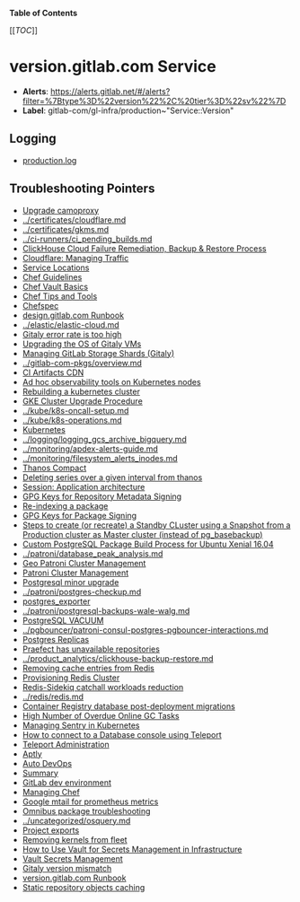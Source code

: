 <!-- MARKER: do not edit this section directly. Edit services/service-catalog.yml then run scripts/generate-docs -->

**Table of Contents**

[[_TOC_]]

# version.gitlab.com Service

* **Alerts**: <https://alerts.gitlab.net/#/alerts?filter=%7Btype%3D%22version%22%2C%20tier%3D%22sv%22%7D>
* **Label**: gitlab-com/gl-infra/production~"Service::Version"

## Logging

* [production.log](/var/log/version/)

## Troubleshooting Pointers

* [Upgrade camoproxy](../camoproxy/upgrade-camoproxy.md)
* [../certificates/cloudflare.md](../certificates/cloudflare.md)
* [../certificates/gkms.md](../certificates/gkms.md)
* [../ci-runners/ci_pending_builds.md](../ci-runners/ci_pending_builds.md)
* [ClickHouse Cloud Failure Remediation, Backup & Restore Process](../clickhouse/backup-restore.md)
* [Cloudflare: Managing Traffic](../cloudflare/managing-traffic.md)
* [Service Locations](../cloudflare/services-locations.md)
* [Chef Guidelines](../config_management/chef-guidelines.md)
* [Chef Vault Basics](../config_management/chef-vault.md)
* [Chef Tips and Tools](../config_management/chef-workflow.md)
* [Chefspec](../config_management/chefspec.md)
* [design.gitlab.com Runbook](../design/design-gitlab-com.md)
* [../elastic/elastic-cloud.md](../elastic/elastic-cloud.md)
* [Gitaly error rate is too high](../gitaly/gitaly-error-rate.md)
* [Upgrading the OS of Gitaly VMs](../gitaly/gitaly-os-upgrade.md)
* [Managing GitLab Storage Shards (Gitaly)](../gitaly/storage-sharding.md)
* [../gitlab-com-pkgs/overview.md](../gitlab-com-pkgs/overview.md)
* [CI Artifacts CDN](../google-cloud-storage/artifacts-cdn.md)
* [Ad hoc observability tools on Kubernetes nodes](../kube/k8s-adhoc-observability.md)
* [Rebuilding a kubernetes cluster](../kube/k8s-cluster-rebuild.md)
* [GKE Cluster Upgrade Procedure](../kube/k8s-cluster-upgrade.md)
* [../kube/k8s-oncall-setup.md](../kube/k8s-oncall-setup.md)
* [../kube/k8s-operations.md](../kube/k8s-operations.md)
* [Kubernetes](../kube/kubernetes.md)
* [../logging/logging_gcs_archive_bigquery.md](../logging/logging_gcs_archive_bigquery.md)
* [../monitoring/apdex-alerts-guide.md](../monitoring/apdex-alerts-guide.md)
* [../monitoring/filesystem_alerts_inodes.md](../monitoring/filesystem_alerts_inodes.md)
* [Thanos Compact](../monitoring/thanos-compact.md)
* [Deleting series over a given interval from thanos](../monitoring/thanos-delete-series-interval.md)
* [Session: Application architecture](../onboarding/architecture.md)
* [GPG Keys for Repository Metadata Signing](../packagecloud/manage-repository-metadata-signing-keys.md)
* [Re-indexing a package](../packagecloud/reindex-package.md)
* [GPG Keys for Package Signing](../packaging/manage-package-signing-keys.md)
* [Steps to create (or recreate) a Standby CLuster using a Snapshot from a Production cluster as Master cluster (instead of pg_basebackup)](../patroni/build_cluster_from_snapshot.md)
* [Custom PostgreSQL Package Build Process for Ubuntu Xenial 16.04](../patroni/custom_postgres_packages.md)
* [../patroni/database_peak_analysis.md](../patroni/database_peak_analysis.md)
* [Geo Patroni Cluster Management](../patroni/geo-patroni-cluster.md)
* [Patroni Cluster Management](../patroni/patroni-management.md)
* [Postgresql minor upgrade](../patroni/pg_minor_upgrade.md)
* [../patroni/postgres-checkup.md](../patroni/postgres-checkup.md)
* [postgres_exporter](../patroni/postgres_exporter.md)
* [../patroni/postgresql-backups-wale-walg.md](../patroni/postgresql-backups-wale-walg.md)
* [PostgreSQL VACUUM](../patroni/postgresql-vacuum.md)
* [../pgbouncer/patroni-consul-postgres-pgbouncer-interactions.md](../pgbouncer/patroni-consul-postgres-pgbouncer-interactions.md)
* [Postgres Replicas](../postgres-dr-delayed/postgres-dr-replicas.md)
* [Praefect has unavailable repositories](../praefect/praefect-unavailable-repo.md)
* [../product_analytics/clickhouse-backup-restore.md](../product_analytics/clickhouse-backup-restore.md)
* [Removing cache entries from Redis](../redis-cluster-cache/remove-cache-entries.md)
* [Provisioning Redis Cluster](../redis/provisioning-redis-cluster.md)
* [Redis-Sidekiq catchall workloads reduction](../redis/redis-sidekiq-catchall-workloads-reduction.md)
* [../redis/redis.md](../redis/redis.md)
* [Container Registry database post-deployment migrations](../registry/db-post-deployment-migrations.md)
* [High Number of Overdue Online GC Tasks](../registry/online-gc-high-overdue-tasks.md)
* [Managing Sentry in Kubernetes](../sentry/sentry.md)
* [How to connect to a Database console using Teleport](../teleport/Connect_to_Database_Console_via_Teleport.md)
* [Teleport Administration](../teleport/teleport_admin.md)
* [Aptly](../uncategorized/aptly.md)
* [Auto DevOps](../uncategorized/auto-devops.md)
* [Summary](../uncategorized/cloudsql-data-export.md)
* [GitLab dev environment](../uncategorized/dev-environment.md)
* [Managing Chef](../uncategorized/manage-chef.md)
* [Google mtail for prometheus metrics](../uncategorized/mtail.md)
* [Omnibus package troubleshooting](../uncategorized/omnibus-package-updates.md)
* [../uncategorized/osquery.md](../uncategorized/osquery.md)
* [Project exports](../uncategorized/project-export.md)
* [Removing kernels from fleet](../uncategorized/remove-kernels.md)
* [How to Use Vault for Secrets Management in Infrastructure](../vault/usage.md)
* [Vault Secrets Management](../vault/vault.md)
* [Gitaly version mismatch](gitaly-version-mismatch.md)
* [version.gitlab.com Runbook](version-gitlab-com.md)
* [Static repository objects caching](../web/static-repository-objects-caching.md)
<!-- END_MARKER -->

<!-- ## Summary -->

<!-- ## Architecture -->

<!-- ## Performance -->

<!-- ## Scalability -->

<!-- ## Availability -->

<!-- ## Durability -->

<!-- ## Security/Compliance -->

<!-- ## Monitoring/Alerting -->

<!-- ## Links to further Documentation -->
